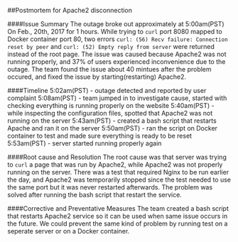 ##Postmortem for Apache2 disconnection

####Issue Summary
The outage broke out approximately at 5:00am(PST) On Feb., 20th, 2017 for 1 hours. While trying to `curl` port 8080 mapped to Docker container port 80, two errors `curl: (56) Recv failure: Connection reset by peer` and `curl: (52) Empty reply from server` were returned instead of the root page. The issue was caused because Apache2 was not running properly, and 37% of users experienced inconvenience due to the outage. The team found the issue about 40 mintues after the problem occured, and fixed the issue by starting(restarting) Apache2.

####Timeline
5:02am(PST) - outage detected and reported by user complaint
5:08am(PST) - team jumped in to investigate cause, started with checking everything is running properly on the website
5:40am(PST) - while inspecting the configuration files, spotted that Apache2 was not running on the server
5:43am(PST) - created a bash script that restarts Apache and ran it on the server
5:50am(PST) - ran the script on Docker container to test and made sure everything is ready to be reset
5:53am(PST) - server started running properly again

####Root cause and Resolution
The root cause was that server was trying to `curl` a page that was run by Apache2, while Apache2 was not properly running on the server. There was a test that required Nginx to be run earlier the day, and Apache2 was temporarily stopped since the test needed to use the same port but it was never restarted afterwards. The problem was solved after running the bash script that restart the service.


####Corrective and Preventative Measures
The team created a bash script that restarts Apache2 service so it can be used when same issue occurs in the future. We could prevent the same kind of problem by running test on a seperate server or on a Docker container.
